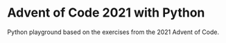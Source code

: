 # Advent of Code 2021 with Python

Python playground based on the exercises from the 2021 Advent of Code.
